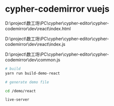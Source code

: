# cypher-codemirror vuejs

D:\project\数工场\PC\cypher\cypher-editor\cypher-codemirror\dev\react\index.html

D:\project\数工场\PC\cypher\cypher-editor\cypher-codemirror\dev\react\index.js

D:\project\数工场\PC\cypher\cypher-editor\cypher-codemirror\dev\common.js

```bash
# build
yarn run build-demo-react

# generate demo file

cd /demo/react

live-server
```